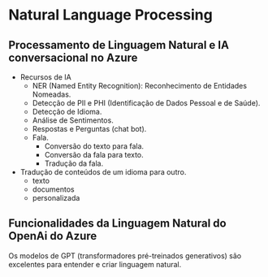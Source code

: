# Natural Language Processing

## Processamento de Linguagem Natural e IA conversacional no Azure

- Recursos de IA
  - NER (Named Entity Recognition): Reconhecimento de Entidades Nomeadas.
  - Detecção de PII e PHI (Identificação de Dados Pessoal e de Saúde).
  - Detecção de Idioma.
  - Análise de Sentimentos.
  - Respostas e Perguntas (chat bot).
  - Fala.
    - Conversão do texto para fala.
    - Conversão da fala para texto.
    - Tradução da fala.
- Tradução de conteúdos de um idioma para outro.
  - texto
  - documentos
  - personalizada

## Funcionalidades da Linguagem Natural do OpenAi do Azure

Os modelos de GPT (transformadores pré-treinados generativos) são excelentes para entender e criar linguagem natural.

